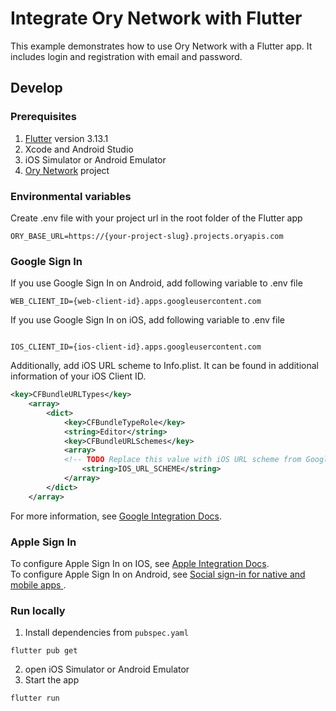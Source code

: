 # Integrate Ory Network with Flutter

This example demonstrates how to use Ory Network with a Flutter app. It includes
login and registration with email and password.

## Develop

### Prerequisites

1. [Flutter](https://docs.flutter.dev/get-started/install) version 3.13.1
2. Xcode and Android Studio
3. iOS Simulator or Android Emulator
4. [Ory Network](https://console.ory.sh/) project

### Environmental variables

Create .env file with your project url in the root folder of the Flutter app

```env
ORY_BASE_URL=https://{your-project-slug}.projects.oryapis.com
```

### Google Sign In

If you use Google Sign In on Android, add following variable to .env file

```env
WEB_CLIENT_ID={web-client-id}.apps.googleusercontent.com
```

If you use Google Sign In on iOS, add following variable to .env file

```env

IOS_CLIENT_ID={ios-client-id}.apps.googleusercontent.com
```

Additionally, add iOS URL scheme to Info.plist. It can be found in additional information of your iOS Client ID.

```xml
<key>CFBundleURLTypes</key>
	<array>
		<dict>
			<key>CFBundleTypeRole</key>
			<string>Editor</string>
			<key>CFBundleURLSchemes</key>
			<array>
			<!-- TODO Replace this value with iOS URL scheme from Google Cloud Console -->
				<string>IOS_URL_SCHEME</string>
			</array>
		</dict>
	</array>
```

For more information, see [Google Integration Docs](https://www.ory.sh/docs/kratos/social-signin/google).

### Apple Sign In

To configure Apple Sign In on IOS, see
[Apple Integration Docs](https://www.ory.sh/docs/kratos/social-signin/apple).\
To configure Apple Sign In on Android, see [Social sign-in for native and mobile apps ](https://www.ory.sh/docs/kratos/social-signin/native-apps).

### Run locally

1. Install dependencies from `pubspec.yaml`

```console
flutter pub get
```

2. open iOS Simulator or Android Emulator
3. Start the app

```console
flutter run
```
